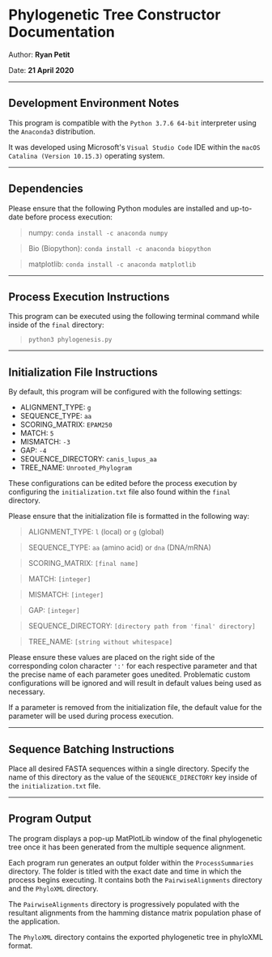 # Phylogenetic Tree Constructor Documentation

Author: **Ryan Petit**

Date: **21 April 2020**

---

## Development Environment Notes

This program is compatible with the `Python 3.7.6 64-bit` interpreter using the `Anaconda3` distribution. 

It was developed using Microsoft's `Visual Studio Code` IDE within the `macOS Catalina (Version 10.15.3)` operating system.

---

## Dependencies

Please ensure that the following Python modules are installed and up-to-date before process execution:

> numpy: `conda install -c anaconda numpy`

> Bio (Biopython): `conda install -c anaconda biopython`

> matplotlib: `conda install -c anaconda matplotlib`

---

## Process Execution Instructions

This program can be executed using the following terminal command while inside of the `final` directory:

> ```python3 phylogenesis.py``` 

---

## Initialization File Instructions

By default, this program will be configured with the following settings: 

* ALIGNMENT_TYPE: `g`
* SEQUENCE_TYPE: `aa`
* SCORING_MATRIX: `EPAM250`
* MATCH: `5`
* MISMATCH: `-3`
* GAP: `-4`
* SEQUENCE_DIRECTORY: `canis_lupus_aa`
* TREE_NAME: `Unrooted_Phylogram`

These configurations can be edited before the process execution by configuring the `initialization.txt` file also found within the `final` directory. 

Please ensure that the initialization file is formatted in the following way:

> ALIGNMENT_TYPE: `l` (local) or `g` (global)

> SEQUENCE_TYPE: `aa` (amino acid) or `dna` (DNA/mRNA)

> SCORING_MATRIX: `[final name]`

> MATCH: `[integer]`

> MISMATCH: `[integer]`

> GAP: `[integer]`

> SEQUENCE_DIRECTORY: `[directory path from 'final' directory]`

> TREE_NAME: `[string without whitespace]`

Please ensure these values are placed on the right side of the corresponding colon character `':'` for each respective parameter and that the precise name of each parameter goes unedited. Problematic custom configurations will be ignored and will result in default values being used as necessary.

If a parameter is removed from the initialization file, the default value for the parameter will be used during process execution. 

---

## Sequence Batching Instructions

Place all desired FASTA sequences within a single directory. Specify the name of this directory as the value of the `SEQUENCE_DIRECTORY` key inside of the `initialization.txt` file. 

---

## Program Output

The program displays a pop-up MatPlotLib window of the final phylogenetic tree once it has been generated from the multiple sequence alignment.

Each program run generates an output folder within the `ProcessSummaries` directory. The folder is titled with the exact date and time in which the process begins executing. It contains both the `PairwiseAlignments` directory and the `PhyloXML` directory. 

The `PairwiseAlignments` directory is progressively populated with the resultant alignments from the hamming distance matrix population phase of the application. 

The `PhyloXML` directory contains the exported phylogenetic tree in phyloXML format. 